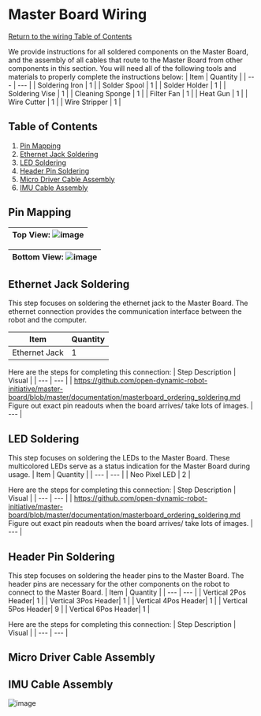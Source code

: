 # Master Board Wiring
[Return to the wiring Table of Contents](https://github.com/EmiliaPsacharopoulos/Quadruped-8dof-Robot/tree/main/Wiring#table-of-contents)

We provide instructions for all soldered components on the Master Board, and the assembly of all cables that route to the Master Board from other components in this section.
You will need all of the following tools and materials to properly complete the instructions below:
| Item | Quantity | 
| --- | --- |
| Soldering Iron | 1 |
| Solder Spool | 1 |
| Solder Holder | 1 |
| Soldering Vise | 1 |
| Cleaning Sponge | 1 |
| Filter Fan | 1 |
| Heat Gun | 1 |
| Wire Cutter | 1 |
| Wire Stripper | 1 |

## Table of Contents
1. [Pin Mapping](https://github.com/EmiliaPsacharopoulos/Quadruped-8dof-Robot/blob/main/Wiring/Master%20Board%20Wiring/README.md#pin-mapping)
2. [Ethernet Jack Soldering](https://github.com/EmiliaPsacharopoulos/Quadruped-8dof-Robot/blob/main/Wiring/Master%20Board%20Wiring/README.md#ethernet-jack-soldering)
3. [LED Soldering](https://github.com/EmiliaPsacharopoulos/Quadruped-8dof-Robot/blob/main/Wiring/Master%20Board%20Wiring/README.md#led-soldering)
4. [Header Pin Soldering](https://github.com/EmiliaPsacharopoulos/Quadruped-8dof-Robot/blob/main/Wiring/Master%20Board%20Wiring/README.md#header-pin-soldering)
5. [Micro Driver Cable Assembly](https://github.com/EmiliaPsacharopoulos/Quadruped-8dof-Robot/blob/main/Wiring/Master%20Board%20Wiring/README.md#micro-driver-cable-assembly)
6. [IMU Cable Assembly](https://github.com/EmiliaPsacharopoulos/Quadruped-8dof-Robot/blob/main/Wiring/Master%20Board%20Wiring/README.md#imu-cable-assembly)


## Pin Mapping
| **Top View:** ![image](https://user-images.githubusercontent.com/84528674/119567724-aa8d9f80-bd7a-11eb-8e6f-2d004598f861.png) | 
| --- |

| **Bottom View:** ![image](https://user-images.githubusercontent.com/84528674/119568004-03f5ce80-bd7b-11eb-9032-dd6e481519e0.png) |
| --- |

## Ethernet Jack Soldering
This step focuses on soldering the ethernet jack to the Master Board. The ethernet connection provides the communication interface between the robot and the computer.

| Item | Quantity | 
| --- | --- |
| Ethernet Jack | 1 |

Here are the steps for completing this connection:
| Step Description | Visual | 
| --- | --- |
| https://github.com/open-dynamic-robot-initiative/master-board/blob/master/documentation/masterboard_ordering_soldering.md Figure out exact pin readouts when the board arrives/ take lots of images. | --- |



## LED Soldering
This step focuses on soldering the LEDs to the Master Board. These multicolored LEDs serve as a status indication for the Master Board during usage.
| Item | Quantity | 
| --- | --- |
| Neo Pixel LED | 2 |

Here are the steps for completing this connection:
| Step Description | Visual | 
| --- | --- |
| https://github.com/open-dynamic-robot-initiative/master-board/blob/master/documentation/masterboard_ordering_soldering.md Figure out exact pin readouts when the board arrives/ take lots of images. | --- |



## Header Pin Soldering
This step focuses on soldering the header pins to the Master Board. The header pins are necessary for the other components on the robot to connect to the Master Board.
| Item | Quantity | 
| --- | --- |
| Vertical 2Pos Header| 1 |
| Vertical 3Pos Header| 1 |
| Vertical 4Pos Header| 1 |
| Vertical 5Pos Header| 9 |
| Vertical 6Pos Header| 1 |

Here are the steps for completing this connection:
| Step Description | Visual | 
| --- | --- |




## Micro Driver Cable Assembly



## IMU Cable Assembly
![image](https://user-images.githubusercontent.com/84528674/119567389-436feb00-bd7a-11eb-857d-8b1f1f965b0b.png)

